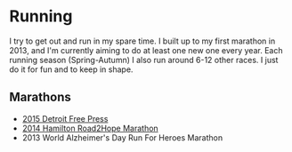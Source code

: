 # Running

I try to get out and run in my spare time.  I built up to my first marathon in 2013, and I'm currently aiming to do at least one new one every year.
Each running season (Spring-Autumn) I also run around 6-12 other races.  I just do it for fun and to keep in shape.

## Marathons

- [2015 Detroit Free Press](http://www.freepmarathon.com/)
- [2014 Hamilton Road2Hope Marathon](http://hamiltonmarathon.ca/)
- 2013 World Alzheimer's Day Run For Heroes Marathon
